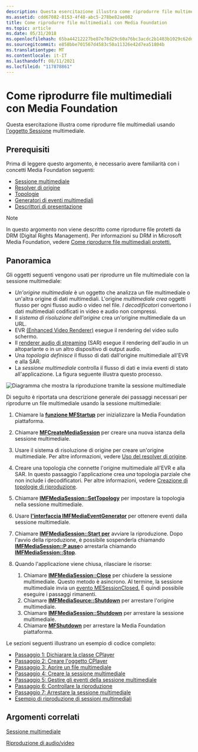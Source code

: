 ```yaml
---
description: Questa esercitazione illustra come riprodurre file multimediali usando l'oggetto Sessione multimediale.
ms.assetid: cdd67082-8153-4f48-abc5-278be82ae082
title: Come riprodurre file multimediali con Media Foundation
ms.topic: article
ms.date: 05/31/2018
ms.openlocfilehash: 65ba44212227be87e78d29c60a76bc3acdc2b1483b1029c62dd288bb7434b2a3
ms.sourcegitcommit: e858bbe701567d4583c50a11326e42d7ea51804b
ms.translationtype: MT
ms.contentlocale: it-IT
ms.lasthandoff: 08/11/2021
ms.locfileid: "117878861"
---
```

# <a name="how-to-play-media-files-with-media-foundation"></a>Come riprodurre file multimediali con Media Foundation

Questa esercitazione illustra come riprodurre file multimediali usando [l'oggetto Sessione](media-session.md) multimediale.

## <a name="prerequisites"></a>Prerequisiti

Prima di leggere questo argomento, è necessario avere familiarità con i concetti Media Foundation seguenti:

-   [Sessione multimediale](media-session.md)
-   [Resolver di origine](source-resolver.md)
-   [Topologie](topologies.md)
-   [Generatori di eventi multimediali](media-event-generators.md)
-   [Descrittori di presentazione](presentation-descriptors.md)

> [!Note]  
> In questo argomento non viene descritto come riprodurre file protetti da DRM (Digital Rights Management). Per informazioni su DRM in Microsoft Media Foundation, vedere [Come riprodurre file multimediali protetti.](how-to-play-protected-media-files.md)

 

## <a name="overview"></a>Panoramica

Gli oggetti seguenti vengono usati per riprodurre un file multimediale con la sessione multimediale:

-   *Un'origine multimediale* è un oggetto che analizza un file multimediale o un'altra origine di dati multimediali. L'origine *multimediale crea* oggetti flusso per ogni flusso audio o video nel file. *I decodificatori* convertono i dati multimediali codificati in video e audio non compressi.
-   Il *sistema di risoluzione dell'origine* crea un'origine multimediale da un URL.
-   EVR [(Enhanced Video Renderer)](enhanced-video-renderer.md) esegue il rendering del video sullo schermo.
-   Il [renderer audio di streaming](streaming-audio-renderer.md) (SAR) esegue il rendering dell'audio in un altoparlante o in un altro dispositivo di output audio.
-   Una *topologia definisce* il flusso di dati dall'origine multimediale all'EVR e alla SAR.
-   La *sessione multimediale* controlla il flusso di dati e invia eventi di stato all'applicazione. La figura seguente illustra questo processo.

![Diagramma che mostra la riproduzione tramite la sessione multimediale](images/session-playback.gif)

Di seguito è riportata una descrizione generale dei passaggi necessari per riprodurre un file multimediale usando la sessione multimediale:

1.  Chiamare la [**funzione MFStartup**](/windows/desktop/api/mfapi/nf-mfapi-mfstartup) per inizializzare la Media Foundation piattaforma.
2.  Chiamare [**MFCreateMediaSession**](/windows/desktop/api/mfidl/nf-mfidl-mfcreatemediasession) per creare una nuova istanza della sessione multimediale.
3.  Usare il sistema di risoluzione di origine per creare un'origine multimediale. Per altre informazioni, vedere [Uso del resolver di origine](using-the-source-resolver.md).
4.  Creare una topologia che connette l'origine multimediale all'EVR e alla SAR. In questo passaggio l'applicazione crea *una* topologia parziale che non include i decodificatori. Per altre informazioni, vedere [Creazione di topologie di riproduzione](creating-playback-topologies.md).
5.  Chiamare [**IMFMediaSession::SetTopology**](/windows/desktop/api/mfidl/nf-mfidl-imfmediasession-settopology) per impostare la topologia nella sessione multimediale.
6.  Usare [**l'interfaccia IMFMediaEventGenerator**](/windows/desktop/api/mfobjects/nn-mfobjects-imfmediaeventgenerator) per ottenere eventi dalla sessione multimediale.
7.  Chiamare [**IMFMediaSession::Start per**](/windows/desktop/api/mfidl/nf-mfidl-imfmediasession-start) avviare la riproduzione. Dopo l'avvio della riproduzione, è possibile sospenderla chiamando [**IMFMediaSession::P ause**](/windows/desktop/api/mfidl/nf-mfidl-imfmediasession-pause)o arrestarla chiamando [**IMFMediaSession::Stop**](/windows/desktop/api/mfidl/nf-mfidl-imfmediasession-stop).
8.  Quando l'applicazione viene chiusa, rilasciare le risorse:

    1.  Chiamare [**IMFMediaSession::Close**](/windows/desktop/api/mfidl/nf-mfidl-imfmediasession-close) per chiudere la sessione multimediale. Questo metodo è asincrono. Al termine, la sessione multimediale invia un [evento MESessionClosed.](mesessionclosed.md) È quindi possibile eseguire i passaggi rimanenti.
    2.  Chiamare [**IMFMediaSource::Shutdown**](/windows/desktop/api/mfidl/nf-mfidl-imfmediasource-shutdown) per arrestare l'origine multimediale.
    3.  Chiamare [**IMFMediaSession::Shutdown**](/windows/desktop/api/mfidl/nf-mfidl-imfmediasession-shutdown) per arrestare la sessione multimediale.
    4.  Chiamare [**MFShutdown**](/windows/desktop/api/mfapi/nf-mfapi-mfshutdown) per arrestare la Media Foundation piattaforma.

Le sezioni seguenti illustrano un esempio di codice completo:

-   [Passaggio 1: Dichiarare la classe CPlayer](step-1--declare-the-cplayer-class.md)
-   [Passaggio 2: Creare l'oggetto CPlayer](step-2--create-the-cplayer-object.md)
-   [Passaggio 3: Aprire un file multimediale](step-3--open-a-media-file.md)
-   [Passaggio 4: Creare la sessione multimediale](step-4--create-the-media-session.md)
-   [Passaggio 5: Gestire gli eventi della sessione multimediale](step-5--handle-media-session-events.md)
-   [Passaggio 6: Controllare la riproduzione](step-6--control-playback.md)
-   [Passaggio 7: Arrestare la sessione multimediale](step-7--shut-down-the-media-session.md)
-   [Esempio di riproduzione di sessioni multimediali](media-session-playback-example.md)

## <a name="related-topics"></a>Argomenti correlati

<dl> <dt>

[Sessione multimediale](media-session.md)
</dt> <dt>

[Riproduzione di audio/video](audio-video-playback.md)
</dt> </dl>

 

 



